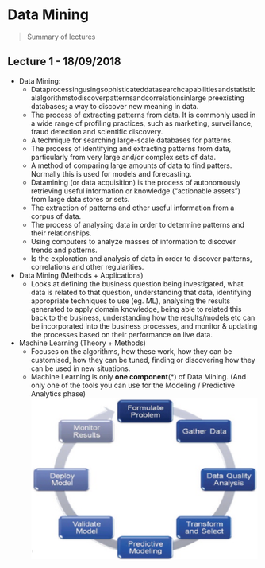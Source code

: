 # Data Mining
> Summary of lectures

## Lecture 1 - 18/09/2018

- Data Mining:
    - Dataprocessingusingsophisticateddatasearchcapabilitiesandstatisticalalgorithmstodiscoverpatternsandcorrelationsinlarge preexisting databases; a way to discover new meaning in data.
    - The process of extracting patterns from data. It is commonly used in a wide range of profiling practices, such as marketing, surveillance, fraud detection and scientific discovery.
    - A technique for searching large-scale databases for patterns.
    - The process of identifying and extracting patterns from data, particularly from very large and/or complex sets of data.
    - A method of comparing large amounts of data to find patters. Normally this is used for models and forecasting.
    - Datamining (or data acquisition) is the process of autonomously retrieving useful information or knowledge (“actionable assets”) from large data stores or sets.
    - The extraction of patterns and other useful information from a corpus of data.
    - The process of analysing data in order to determine patterns and their relationships.
    - Using computers to analyze masses of information to discover trends and patterns.
    - Is the exploration and analysis of data in order to discover patterns, correlations and other regularities.
- Data Mining (Methods + Applications)
    - Looks at defining the business question being investigated, what data is related to that question, understanding that data, identifying appropriate techniques to use (eg. ML), analysing the results generated to apply domain knowledge, being able to related this back to the business, understanding how the results/models etc can be incorporated into the business processes, and monitor & updating the processes based on their performance on live data.
- Machine Learning (Theory + Methods)
    - Focuses on the algorithms, how these work, how they can be customised, how they can be tuned, finding or discovering how they can be used in new situations.
    - Machine Learning is only **one component**(*) of Data Mining. (And only one of the tools you can use for the Modeling / Predictive Analytics phase)
    ![Data Mining Life Cycle](https://raw.githubusercontent.com/bambrozio/academic-corner/master/dit/MScDataAnalytics/dataMining/img/dmLifeCycle.png)
